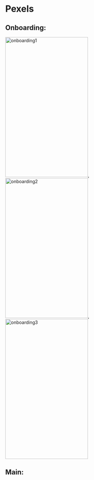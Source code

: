 # Pexels
## Onboarding:
<img height = "440" width="260" alt="onboarding1" src="https://github.com/alkhero21/Pexels/assets/73021212/54f2e4c2-b8c1-4cc8-970e-3638e0df6734">, <img height = "440" width="260" alt="onboarding2" src="https://github.com/alkhero21/Pexels/assets/73021212/cfc9afb9-a513-4308-b0f1-541801fd3f80">, <img height = "440" width="260" alt="onboarding3" src="https://github.com/alkhero21/Pexels/assets/73021212/185bef8e-0ab0-41c8-9df3-083c9c35b43a">

## Main:




